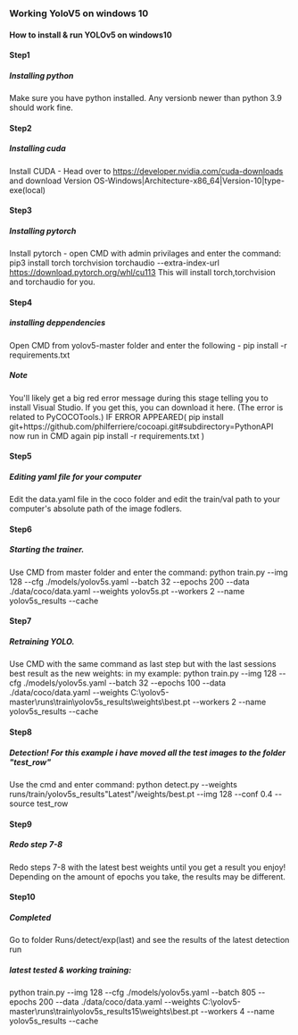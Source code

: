 ### Working YoloV5 on windows 10

#### How to install & run YOLOv5 on windows10

#### Step1
##### Installing python
Make sure you have python installed. Any versionb newer than python 3.9 should work fine.

#### Step2
##### Installing cuda
Install CUDA - Head over to https://developer.nvidia.com/cuda-downloads and download Version OS-Windows|Architecture-x86_64|Version-10|type-exe(local)

#### Step3
##### Installing pytorch
Install pytorch - open CMD with admin privilages and enter the command: pip3 install torch torchvision torchaudio --extra-index-url https://download.pytorch.org/whl/cu113
This will install torch,torchvision and torchaudio for you.

#### Step4
##### installing deppendencies
Open CMD from yolov5-master folder and enter the following - pip install -r requirements.txt

##### Note
You'll likely get a big red error message during this stage telling you to install Visual Studio.
If you get this, you can download it here. (The error is related to PyCOCOTools.)
IF ERROR APPEARED(
pip install git+https:﻿//github.com/philferriere/cocoapi.git#subdirectory=PythonAPI
now run in CMD again pip install -r requirements.txt
)

#### Step5
##### Editing yaml file for your computer
Edit the data.yaml file in the coco folder and edit the train/val path to your computer's absolute path of the image fodlers.

#### Step6
##### Starting the trainer.
Use CMD from master folder and enter the command: python train.py --img 128 --cfg ./models/yolov5s.yaml --batch 32 --epochs 200 --data ./data/coco/data.yaml --weights yolov5s.pt --workers 2 --name yolov5s_results --cache

#### Step7
##### Retraining YOLO.
Use CMD with the same command as last step but with the last sessions best result as the new weights: in my example: 
python train.py --img 128 --cfg ./models/yolov5s.yaml --batch 32 --epochs 100 --data ./data/coco/data.yaml --weights C:\yolov5-master\runs\train\yolov5s_results\weights\best.pt --workers 2 --name yolov5s_results --cache

#### Step8
##### Detection! For this example i have moved all the test images to the folder "test_row"
Use the cmd and enter command: python detect.py --weights runs/train/yolov5s_results"Latest"/weights/best.pt --img 128 --conf 0.4 --source test_row

#### Step9
##### Redo step 7-8
Redo steps 7-8 with the latest best weights until you get a result you enjoy! Depending on the amount of epochs you take, the results may be different.

#### Step10
##### Completed
Go to folder Runs/detect/exp(last) and see the results of the latest detection run

##### latest tested & working training:
python train.py --img 128 --cfg ./models/yolov5s.yaml --batch 805 --epochs 200 --data ./data/coco/data.yaml --weights C:\yolov5-master\runs\train\yolov5s_results15\weights\best.pt --workers 4 --name yolov5s_results --cache
